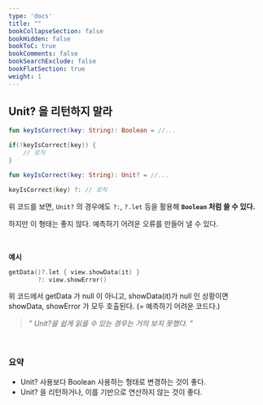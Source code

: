 ```yaml
---
type: 'docs'
title: ""
bookCollapseSection: false
bookHidden: false
bookToC: true
bookComments: false
bookSearchExclude: false
bookFlatSection: true
weight: 1
---
```


## Unit? 을 리턴하지 말라

```kotlin
fun keyIsCorrect(key: String): Boolean = //...

if(!keyIsCorrect(key)) {
    // 로직
}
```

```kotlin
fun keyIsCorrect(key: String): Unit? = //...

keyIsCorrect(key) ?: // 로직
```

위 코드를 보면, `Unit?` 의 경우에도 `?:`, `?.let` 등을 활용해 **`Boolean` 처럼 쓸 수 있다.**

하지만 이 형태는 좋지 않다. 예측하기 어려운 오류를 만들어 낼 수 있다.

<br>

**예시**

```kotlin
getData()?.let { view.showData(it) } 
        ?: view.showError()
```

위 코드에서 getData 가 null 이 아니고, showData(it)가 null 인 상황이면 showData, showError 가 모두 호출된다. (= 예측하기 어려운 코드다.)

> *" Unit?을 쉽게 읽을 수 있는 경우는 거의 보지 못했다. "*

<br>

### 요약

- Unit? 사용보다 Boolean 사용하는 형태로 변경하는 것이 좋다.
- Unit? 을 리턴하거나, 이를 기반으로 연산하지 않는 것이 좋다.

